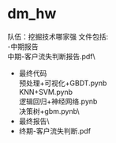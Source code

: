 # dm_hw
队伍：挖掘技术哪家强
文件包括:\
-中期报告\
中期-客户流失判断报告.pdf\
- 最终代码\
预处理+可视化+GBDT.pynb\
KNN+SVM.pynb\
逻辑回归+神经网络.pynb\
决策树+gbm.pynb\
- 最终报告\
- 终期-客户流失判断.pdf
